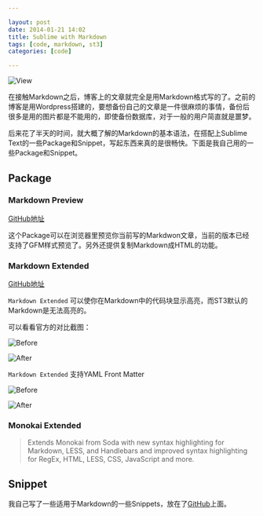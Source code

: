 ```yaml
---

layout: post
date: 2014-01-21 14:02
title: Sublime with Markdown
tags: [code, markdown, st3]
categories: [code]

---
```


![View](https://dl.dropboxusercontent.com/u/24683331/blog_img/2014-01-17-sublime-text-with-markdown/preview_md.png) 

在接触Markdown之后，博客上的文章就完全是用Markdown格式写的了。之前的博客是用Wordpress搭建的，要想备份自己的文章是一件很麻烦的事情，备份后很多是用的图片都是不能用的，即使备份数据库，对于一般的用户简直就是噩梦。

后来花了半天的时间，就大概了解的Markdown的基本语法，在搭配上Sublime Text的一些Package和Snippet，写起东西来真的是很畅快。下面是我自己用的一些Package和Snippet。

Package
---

### Markdown Preview

[GitHub地址](https://github.com/revolunet/sublimetext-markdown-preview)

这个Package可以在浏览器里预览你当前写的Markdwon文章，当前的版本已经支持了GFM样式预览了。另外还提供复制Markdown成HTML的功能。

### Markdown Extended

[GitHub地址](https://github.com/jonschlinkert/sublime-markdown-extended)

`Markdown Extended` 可以使你在Markdown中的代码块显示高亮，而ST3默认的Markdown是无法高亮的。

可以看看官方的对比截图：

![Before](https://dl.dropboxusercontent.com/u/24683331/blog_img/2014-01-17-sublime-text-with-markdown/markdown-ex-raw.png) 

<!-- more -->

![After](https://dl.dropboxusercontent.com/u/24683331/blog_img/2014-01-17-sublime-text-with-markdown/markdown-ex-after.png) 

`Markdown Extended` 支持YAML Front Matter

![Before](https://dl.dropboxusercontent.com/u/24683331/blog_img/2014-01-17-sublime-text-with-markdown/ymal_raw.png) 

<!-- more -->

![After](https://dl.dropboxusercontent.com/u/24683331/blog_img/2014-01-17-sublime-text-with-markdown/ymal_after.png) 

### Monokai Extended

> Extends Monokai from Soda with new syntax highlighting for Markdown, LESS, and Handlebars and improved syntax highlighting for RegEx, HTML, LESS, CSS, JavaScript and more.


Snippet
---

我自己写了一些适用于Markdown的一些Snippets，放在了[GitHub](https://github.com/onion7878/sublime2-snippets/tree/master/MarkDown%20Snippet)上面。